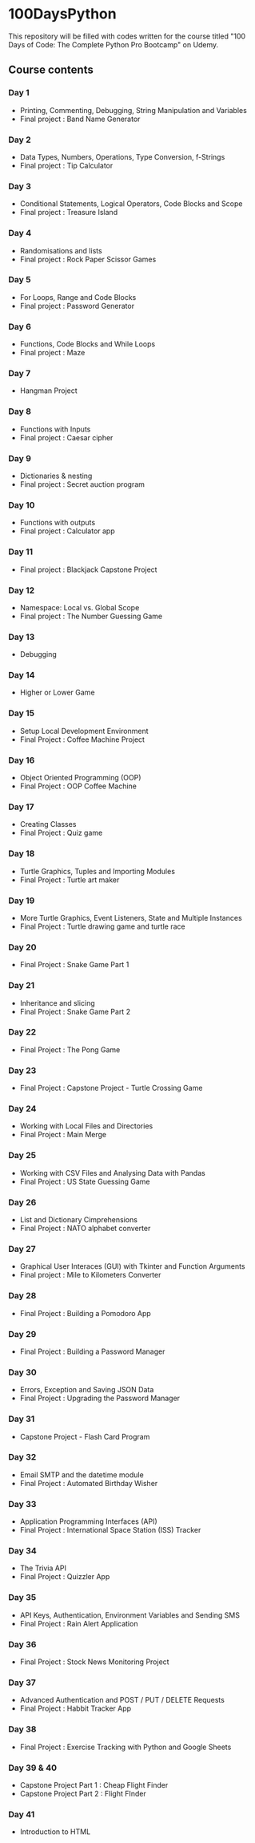 # 100DaysPython
This repository will be filled with codes written for the course titled "100 Days of Code: The Complete Python Pro Bootcamp" on Udemy.

## Course contents
### Day 1
- Printing, Commenting, Debugging, String Manipulation and Variables
- Final project : Band Name Generator
### Day 2
- Data Types, Numbers, Operations, Type Conversion, f-Strings
- Final project : Tip Calculator
### Day 3
- Conditional Statements, Logical Operators, Code Blocks and Scope
- Final project : Treasure Island
### Day 4
- Randomisations and lists
- Final project : Rock Paper Scissor Games
### Day 5
- For Loops, Range and Code Blocks
- Final project : Password Generator
### Day 6
- Functions, Code Blocks and While Loops
- Final project : Maze
### Day 7
- Hangman Project
### Day 8
- Functions with Inputs
- Final project : Caesar cipher
### Day 9
- Dictionaries & nesting
- Final project : Secret auction program
### Day 10
- Functions with outputs
- Final project : Calculator app
### Day 11
- Final project : Blackjack Capstone Project
### Day 12
- Namespace: Local vs. Global Scope
- Final project : The Number Guessing Game
### Day 13
- Debugging
### Day 14
- Higher or Lower Game
### Day 15
- Setup Local Development Environment
- Final Project : Coffee Machine Project
### Day 16
- Object Oriented Programming (OOP)
- Final Project : OOP Coffee Machine
### Day 17
- Creating Classes
- Final Project : Quiz game
### Day 18
- Turtle Graphics, Tuples and Importing Modules
- Final Project : Turtle art maker
### Day 19
- More Turtle Graphics, Event Listeners, State and Multiple Instances
- Final Project : Turtle drawing game and turtle race
### Day 20
- Final Project : Snake Game Part 1
### Day 21
- Inheritance and slicing
- Final Project : Snake Game Part 2
### Day 22
- Final Project : The Pong Game
### Day 23
- Final Project : Capstone Project - Turtle Crossing Game
### Day 24
- Working with Local Files and Directories
- Final Project : Main Merge
### Day 25
- Working with CSV Files and Analysing Data with Pandas
- Final Project : US State Guessing Game
### Day 26
- List and Dictionary Cimprehensions
- Final Project : NATO alphabet converter
### Day 27
- Graphical User Interaces (GUI) with Tkinter and Function Arguments
- Final project : Mile to Kilometers Converter
### Day 28
- Final Project : Building a Pomodoro App
### Day 29
- Final Project : Building a Password Manager
### Day 30
- Errors, Exception and Saving JSON Data
- Final Project : Upgrading the Password Manager
### Day 31
- Capstone Project - Flash Card Program
### Day 32
- Email SMTP and the datetime module
- Final Project : Automated Birthday Wisher
### Day 33
- Application Programming Interfaces (API)
- Final Project : International Space Station (ISS) Tracker
### Day 34
- The Trivia API
- Final Project : Quizzler App
### Day 35
- API Keys, Authentication, Environment Variables and Sending SMS
- Final Project : Rain Alert Application
### Day 36
- Final Project : Stock News Monitoring Project
### Day 37
- Advanced Authentication and POST / PUT / DELETE Requests
- Final Project : Habbit Tracker App
### Day 38
- Final Project : Exercise Tracking with Python and Google Sheets
### Day 39 & 40
- Capstone Project Part 1 : Cheap Flight Finder
- Capstone Project Part 2 : Flight FInder
### Day 41
- Introduction to HTML
